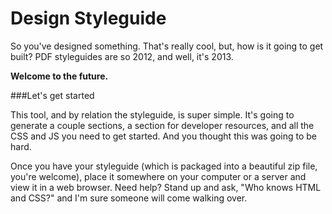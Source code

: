 Design Styleguide
=================

So you've designed something. That's really cool, but, how is it going to get built? PDF styleguides are so 2012, and well, it's 2013.

**Welcome to the future.**

###Let's get started

This tool, and by relation the styleguide, is super simple. It's going to generate a couple sections, a section for developer resources, and all the CSS and JS you need to get started. And you thought this was going to be hard.

Once you have your styleguide (which is packaged into a beautiful zip file, you're welcome), place it somewhere on your computer or a server and view it in a web browser. Need help? Stand up and ask, "Who knows HTML and CSS?" and I'm sure someone will come walking over.